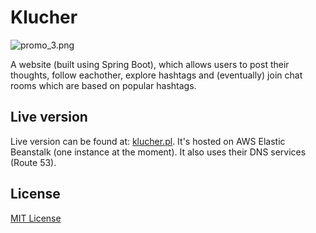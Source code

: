 # Klucher #
![promo_3.png](https://bitbucket.org/repo/kLGgKL/images/3976070418-promo_3.png)

A website (built using Spring Boot), which allows users to post their thoughts, follow eachother, explore hashtags and (eventually) join chat rooms which are based on popular hashtags.

## Live version ##

Live version can be found at: [klucher.pl](http://klucher.pl). It's hosted on AWS Elastic Beanstalk (one instance at the moment). It also uses their DNS services (Route 53).

## License ##

[MIT License](https://en.wikipedia.org/wiki/MIT_License)